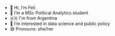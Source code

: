 - 👋 Hi, I’m Feli
- 👀 I’m a MSc Political Analytics student
- 🇦🇷 I'm from Argentina
- 💞️ I’m interested in data science and public policy
- 😄 Pronouns: she/her
